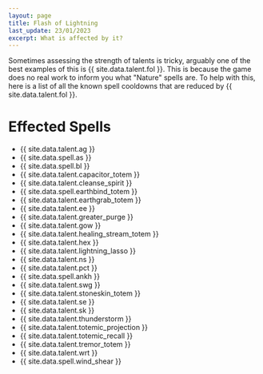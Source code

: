 ```yaml
---
layout: page
title: Flash of Lightning
last_update: 23/01/2023 
excerpt: What is affected by it?
---
```


Sometimes assessing the strength of talents is tricky, arguably one of the best examples of this is {{ site.data.talent.fol }}.
This is because the game does no real work to inform you what "Nature" spells are. To help with this, here is a list of all the known spell cooldowns that are reduced by {{ site.data.talent.fol }}.

# Effected Spells

- {{ site.data.talent.ag }}
- {{ site.data.spell.as }}
- {{ site.data.spell.bl }}
- {{ site.data.talent.capacitor_totem }}
- {{ site.data.talent.cleanse_spirit }}
- {{ site.data.spell.earthbind_totem }}
- {{ site.data.talent.earthgrab_totem }}
- {{ site.data.talent.ee }}
- {{ site.data.talent.greater_purge }}
- {{ site.data.talent.gow }}
- {{ site.data.talent.healing_stream_totem }}
- {{ site.data.talent.hex }}
- {{ site.data.talent.lightning_lasso }}
- {{ site.data.talent.ns }}
- {{ site.data.talent.pct }}
- {{ site.data.spell.ankh }}
- {{ site.data.talent.swg }}
- {{ site.data.talent.stoneskin_totem }}
- {{ site.data.talent.se }}
- {{ site.data.talent.sk }}
- {{ site.data.talent.thunderstorm }}
- {{ site.data.talent.totemic_projection }}
- {{ site.data.talent.totemic_recall }}
- {{ site.data.talent.tremor_totem }}
- {{ site.data.talent.wrt }}
- {{ site.data.spell.wind_shear }}
